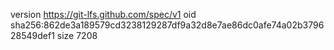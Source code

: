 version https://git-lfs.github.com/spec/v1
oid sha256:862de3a189579cd3238129287df9a32d8e7ae86dc0afe74a02b379628549def1
size 7208

